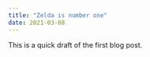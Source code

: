 ```yaml
---
title: "Zelda is number one"
date: 2021-03-08
---
```


This is a quick draft of the first blog post.
